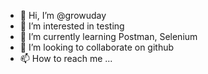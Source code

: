 - 👋 Hi, I’m @growuday
- 👀 I’m interested in testing
- 🌱 I’m currently learning Postman, Selenium
- 💞️ I’m looking to collaborate on github
- 📫 How to reach me ...

<!---
growuday/growuday is a ✨ special ✨ repository because its `README.md` (this file) appears on your GitHub profile.
You can click the Preview link to take a look at your changes.
--->

